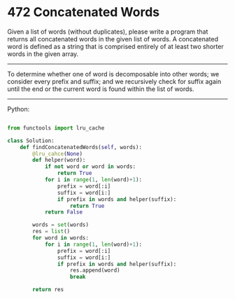 # 472 Concatenated Words

Given a list of words (without duplicates), please write a program that returns
all concatenated words in the given list of words.
A concatenated word is defined as a string that is comprised entirely of at
least two shorter words in the given array.

---

To determine whether one of word is decomposable into other words; we consider
every prefix and suffix; and we recursively check for suffix again until the
end or the current word is found within the list of words.

---

Python:

```python

from functools import lru_cache

class Solution:
    def findConcatenatedWords(self, words):
        @lru_cahce(None)
        def helper(word):
            if not word or word in words:
                return True
            for i in range(1, len(word)+1):
                prefix = word[:i]
                suffix = word[i:]
                if prefix in words and helper(suffix):
                    return True
            return False

        words = set(words)
        res = list()
        for word in words:
            for i in range(1, len(word)+1):
                prefix = word[:i]
                suffix = word[i:]
                if prefix in words and helper(suffix):
                    res.append(word)
                    break

        return res
```
